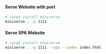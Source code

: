 #### Serve Website with port
```bash
# cargo install miniserve
miniserve . -p 1111
```

#### Serve SPA Website
```bash
# cargo install miniserve
miniserve . -p 1111 --spa --index index.html
```